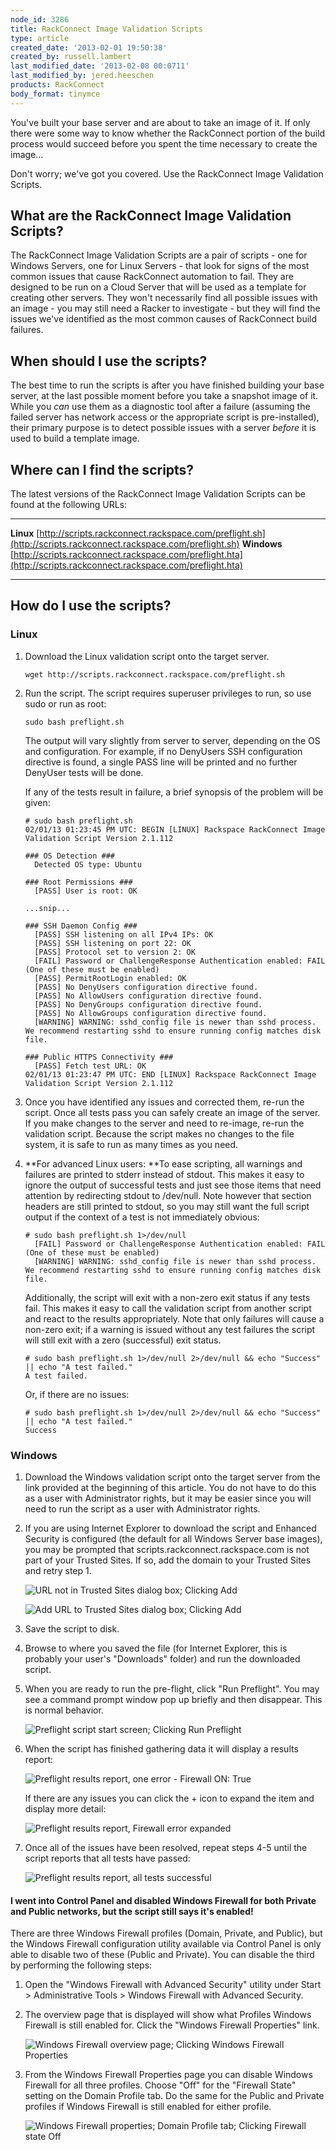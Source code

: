 ```yaml
---
node_id: 3286
title: RackConnect Image Validation Scripts
type: article
created_date: '2013-02-01 19:50:38'
created_by: russell.lambert
last_modified_date: '2013-02-08 00:0711'
last_modified_by: jered.heeschen
products: RackConnect
body_format: tinymce
---
```


You've built your base server and are about to take an image of it.  If
only there were some way to know whether the RackConnect portion of the
build process would succeed before you spent the time necessary to
create the image...

Don't worry; we've got you covered. Use the RackConnect Image Validation
Scripts.

 

What are the RackConnect Image Validation Scripts?
--------------------------------------------------

The RackConnect Image Validation Scripts are a pair of scripts - one for
Windows Servers, one for Linux Servers - that look for signs of the most
common issues that cause RackConnect automation to fail.  They are
designed to be run on a Cloud Server that will be used as a template for
creating other servers.  They won't necessarily find all possible issues
with an image - you may still need a Racker to investigate - but they
will find the issues we've identified as the most common causes of
RackConnect build failures.

 

When should I use the scripts?
------------------------------

The best time to run the scripts is after you have finished building
your base server, at the last possible moment before you take a snapshot
image of it.  While you *can* use them as a diagnostic tool after a
failure (assuming the failed server has network access or the
appropriate script is pre-installed), their primary purpose is to detect
possible issues with a server *before* it is used to build a template
image.

 

Where can I find the scripts?
-----------------------------

The latest versions of the RackConnect Image Validation Scripts can be
found at the following URLs:

  ------------- ------------------------------------------------------------------------------------------------------------------
  **Linux**     [http://scripts.rackconnect.rackspace.com/preflight.sh](http://scripts.rackconnect.rackspace.com/preflight.sh)
  **Windows**   [http://scripts.rackconnect.rackspace.com/preflight.hta](http://scripts.rackconnect.rackspace.com/preflight.hta)
  ------------- ------------------------------------------------------------------------------------------------------------------

 

How do I use the scripts?
-------------------------

### Linux

1.  Download the Linux validation script onto the target server.

        wget http://scripts.rackconnect.rackspace.com/preflight.sh

2.  Run the script.  The script requires superuser privileges to run, so
    use sudo or run as root:

        sudo bash preflight.sh

    The output will vary slightly from server to server, depending on
    the OS and configuration.  For example, if no DenyUsers SSH
    configuration directive is found, a single PASS line will be printed
    and no further DenyUser tests will be done.

    If any of the tests result in failure, a brief synopsis of the
    problem will be given:

        # sudo bash preflight.sh 
        02/01/13 01:23:45 PM UTC: BEGIN [LINUX] Rackspace RackConnect Image Validation Script Version 2.1.112

        ### OS Detection ###
          Detected OS type: Ubuntu

        ### Root Permissions ###
          [PASS] User is root: OK

        ...snip...

        ### SSH Daemon Config ###
          [PASS] SSH listening on all IPv4 IPs: OK
          [PASS] SSH listening on port 22: OK
          [PASS] Protocol set to version 2: OK
          [FAIL] Password or ChallengeResponse Authentication enabled: FAIL (One of these must be enabled)
          [PASS] PermitRootLogin enabled: OK
          [PASS] No DenyUsers configuration directive found.
          [PASS] No AllowUsers configuration directive found.
          [PASS] No DenyGroups configuration directive found.
          [PASS] No AllowGroups configuration directive found.
          [WARNING] WARNING: sshd_config file is newer than sshd process.  We recommend restarting sshd to ensure running config matches disk file.

        ### Public HTTPS Connectivity ###
          [PASS] Fetch test URL: OK
        02/01/13 01:23:47 PM UTC: END [LINUX] Rackspace RackConnect Image Validation Script Version 2.1.112

3.  Once you have identified any issues and corrected them, re-run the
    script.  Once all tests pass you can safely create an image of the
    server.  If you make changes to the server and need to re-image,
    re-run the validation script.  Because the script makes no changes
    to the file system, it is safe to run as many times as you need.

4.  **For advanced Linux users: **To ease scripting, all warnings and
    failures are printed to stderr instead of stdout. This makes it easy
    to ignore the output of successful tests and just see those items
    that need attention by redirecting stdout to /dev/null. Note however
    that section headers are still printed to stdout, so you may still
    want the full script output if the context of a test is not
    immediately obvious:

        # sudo bash preflight.sh 1>/dev/null
          [FAIL] Password or ChallengeResponse Authentication enabled: FAIL (One of these must be enabled)
          [WARNING] WARNING: sshd_config file is newer than sshd process.  We recommend restarting sshd to ensure running config matches disk file.

    Additionally, the script will exit with a non-zero exit status if
    any tests fail.  This makes it easy to call the validation script
    from another script and react to the results appropriately.  Note
    that only failures will cause a non-zero exit; if a warning is
    issued without any test failures the script will still exit with a
    zero (successful) exit status.

        # sudo bash preflight.sh 1>/dev/null 2>/dev/null && echo "Success" || echo "A test failed."
        A test failed.

    Or, if there are no issues:

        # sudo bash preflight.sh 1>/dev/null 2>/dev/null && echo "Success" || echo "A test failed."
        Success

 

### Windows

1.  Download the Windows validation script onto the target server from
    the link provided at the beginning of this article.  You do not have
    to do this as a user with Administrator rights, but it may be easier
    since you will need to run the script as a user with Administrator
    rights.

2.  If you are using Internet Explorer to download the script and
    Enhanced Security is configured (the default for all Windows Server
    base images), you may be prompted that
    scripts.rackconnect.rackspace.com is not part of your Trusted
    Sites.  If so, add the domain to your Trusted Sites and retry step
    1.

    ![URL not in Trusted Sites dialog box; Clicking
    Add](/knowledge_center/sites/default/files/field/image/winpreflight-download2-1.png)

    ![Add URL to Trusted Sites dialog box; Clicking
    Add](/knowledge_center/sites/default/files/field/image/winpreflight-download2-2.png)

3.  Save the script to disk.

4.  Browse to where you saved the file (for Internet Explorer, this is
    probably your user's "Downloads" folder) and run the downloaded
    script.

5.  When you are ready to run the pre-flight, click "Run Preflight". 
    You may see a command prompt window pop up briefly and then
    disappear.  This is normal behavior.

    ![Preflight script start screen; Clicking Run
    Preflight](/knowledge_center/sites/default/files/field/image/winpreflight-start.png)

6.  When the script has finished gathering data it will display a
    results report:

    ![Preflight results report, one error - Firewall ON:
    True](/knowledge_center/sites/default/files/field/image/winpreflight-fail.png)

    If there are any issues you can click the + icon to expand the item
    and display more detail:

    ![Preflight results report, Firewall error
    expanded](/knowledge_center/sites/default/files/field/image/winpreflight-fail-expanded.png)

7.  Once all of the issues have been resolved, repeat steps 4-5 until
    the script reports that all tests have passed:

    ![Preflight results report, all tests
    successful](/knowledge_center/sites/default/files/field/image/winpreflight-success.png)

 

#### I went into Control Panel and disabled Windows Firewall for both Private and Public networks, but the script still says it's enabled!

There are three Windows Firewall profiles (Domain, Private, and Public),
but the Windows Firewall configuration utility available via Control
Panel is only able to disable two of these (Public and Private).  You
can disable the third by performing the following steps:

1.  Open the "Windows Firewall with Advanced Security" utility under
    Start \> Administrative Tools \> Windows Firewall with Advanced
    Security.

2.  The overview page that is displayed will show what Profiles Windows
    Firewall is still enabled for.  Click the "Windows Firewall
    Properties" link.

    ![Windows Firewall overview page; Clicking Windows Firewall
    Properties](/knowledge_center/sites/default/files/field/image/winfirewall-overview.png)

3.  From the Windows Firewall Properties page you can disable Windows
    Firewall for all three profiles.  Choose "Off" for the "Firewall
    State" setting on the Domain Profile tab.  Do the same for the
    Public and Private profiles if Windows Firewall is still enabled for
    either profile.

    ![Windows Firewall properties; Domain Profile tab; Clicking Firewall
    state
    Off](/knowledge_center/sites/default/files/field/image/winfirewall-domainoff.png)



